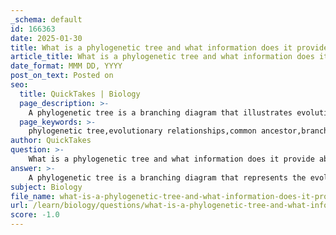 ```yaml
---
_schema: default
id: 166363
date: 2025-01-30
title: What is a phylogenetic tree and what information does it provide about evolutionary relationships?
article_title: What is a phylogenetic tree and what information does it provide about evolutionary relationships?
date_format: MMM DD, YYYY
post_on_text: Posted on
seo:
  title: QuickTakes | Biology
  page_description: >-
    A phylogenetic tree is a branching diagram that illustrates evolutionary relationships among species, indicating their common ancestors and divergence over time, and providing insights into evolutionary history and biological diversity.
  page_keywords: >-
    phylogenetic tree,evolutionary relationships,common ancestor,branches,nodes,timing of divergence,comparative analysis,adaptation,behavioral evolution
author: QuickTakes
question: >-
    What is a phylogenetic tree and what information does it provide about evolutionary relationships?
answer: >-
    A phylogenetic tree is a branching diagram that represents the evolutionary relationships among various species or groups of organisms. It illustrates how species have diverged from common ancestors over time, providing insights into their evolutionary history and the connections between them.\n\n### Key Components of a Phylogenetic Tree:\n\n1. **Root**: The base of the tree, which represents the most recent common ancestor of all the species depicted in the tree. It serves as the starting point for tracing the evolutionary lineage.\n\n2. **Nodes**: Points on the tree where branches split, indicating a common ancestor from which descendant species diverged. Each node represents a speciation event.\n\n3. **Branches**: The lines connecting nodes, which represent the evolutionary pathways taken by different species as they diverged from their common ancestors.\n\n4. **Tips**: The endpoints of the branches, which represent the current species or groups being studied.\n\n### Information Provided by Phylogenetic Trees:\n\n1. **Evolutionary Relationships**: Phylogenetic trees visually depict how closely related different species are based on shared characteristics and common ancestry. This helps researchers understand the evolutionary pathways that led to the current diversity of life.\n\n2. **Timing of Divergence**: By analyzing the branching patterns and the lengths of the branches, scientists can infer the timing of divergence events, which can provide insights into the evolutionary history of specific traits or behaviors.\n\n3. **Comparative Analysis**: Phylogenetic trees allow for comparative studies among species, helping researchers identify homologous traits (traits inherited from a common ancestor) and homoplastic traits (traits that evolved independently in different lineages).\n\n4. **Understanding Adaptation**: By examining the evolutionary relationships depicted in a phylogenetic tree, researchers can explore how certain adaptations have evolved in response to environmental pressures and how these adaptations may vary among related species.\n\n5. **Behavioral Evolution**: Phylogenetic trees can also be used to study the evolution of behaviors, allowing researchers to ask questions about when specific behaviors first appeared in the evolutionary history of a species and how they relate to survival and reproduction.\n\nIn summary, phylogenetic trees are essential tools in evolutionary biology that provide a framework for understanding the complex relationships among species, their evolutionary history, and the mechanisms driving evolutionary change.
subject: Biology
file_name: what-is-a-phylogenetic-tree-and-what-information-does-it-provide-about-evolutionary-relationships.md
url: /learn/biology/questions/what-is-a-phylogenetic-tree-and-what-information-does-it-provide-about-evolutionary-relationships
score: -1.0
---
```


&nbsp;
